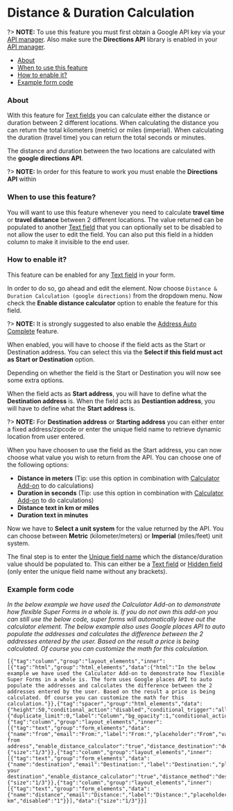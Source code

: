 # Distance & Duration Calculation

?> **NOTE:** To use this feature you must first obtain a Google API key via your [API manager](https://console.developers.google.com/). Also make sure the **Directions API** library is enabled in your [API manager](https://console.developers.google.com/).

* [About](#about)
* [When to use this feature](#when-to-use-this-feature)
* [How to enable it?](#how-to-enable-it)
* [Example form code](#example-form-code)


### About

With this feature for [Text fields](text) you can calculate either the distance or duration between 2 different locations.
When calculating the distance you can return the total kilometers (metric) or miles (imperial).
When calculating the duration (travel time) you can return the total seconds or minutes. 

The distance and duration between the two locations are calculated with the **google directions API**.

?> **NOTE:** In order for this feature to work you must enable the **Directions API** within 


### When to use this feature?

You will want to use this feature whenever you need to calculate **travel time** or **travel distance** between 2 different locations. The value returned can be populated to another [Text field](text) that you can optionally set to be disabled to not allow the user to edit the field. You can also put this field in a hidden column to make it invisible to the end user.


### How to enable it?

This feature can be enabled for any [Text field](text) in your form.

In order to do so, go ahead and edit the element. Now choose `Distance & Duration Calculation (google directions)` from the dropdown menu. Now check the **Enable distance calculator** option to enable the feature for this field.

?> **NOTE:** It is strongly suggested to also enable the [Address Auto Complete](address-auto-complete) feature.

When enabled, you will have to choose if the field acts as the Start or Destination address.
You can select this via the **Select if this field must act as Start or Destination** option.

Depending on whether the field is the Start or Destination you will now see some extra options.

When the field acts as **Start address**, you will have to define what the **Destination address** is. When the field acts as **Destiantion address**, you will have to define what the **Start address** is.

?> **NOTE:** For **Destination address** or **Starting address** you can either enter a fixed address/zipcode or enter the unique field name to retrieve dynamic location from user entered.

When you have choosen to use the field as the Start address, you can now choose what value you wish to return from the API.
You can choose one of the following options:
- **Distance in meters** (Tip: use this option in combination with [Calculator Add-on](calculator-add-on) to do calculations)
- **Duration in seconds** (Tip: use this option in combination with [Calculator Add-on](calculator-add-on) to do calculations)
- **Distance text in km or miles**
- **Duration text in minutes**

Now we have to **Select a unit system** for the value returned by the API.
You can choose between **Metric** (kilometer/meters) or **Imperial** (miles/feet) unit system.

The final step is to enter the [Unique field name](unique-field-name) which the distance/duration value should be populated to. This can either be a [Text field](text) or [Hidden field](hidden) (only enter the unique field name without any brackets).


### Example form code

_In the below example we have used the Calculator Add-on to demonstrate how flexible Super Forms in a whole is. If you do not own this add-on you can still use the below code, super forms will automatically leave out the calculator element. The below example also uses Google places API to auto populate the addresses and calculates the difference between the 2 addresses entered by the user. Based on the result a price is being calculated. Of course you can customize the math for this calculation._

	[{"tag":"column","group":"layout_elements","inner":[{"tag":"html","group":"html_elements","data":{"html":"In the below example we have used the Calculator Add-on to demonstrate how flexible Super Forms in a whole is. The form uses Google places API to auto populate the addresses and calculates the difference between the 2 addresses entered by the user. Based on the result a price is being calculated. Of course you can customize the math for this calculation."}},{"tag":"spacer","group":"html_elements","data":{"height":50,"conditional_action":"disabled","conditional_trigger":"all"}}],"data":{"duplicate_limit":0,"label":"Column","bg_opacity":1,"conditional_action":"disabled","conditional_trigger":"all"}},{"tag":"column","group":"layout_elements","inner":[{"tag":"text","group":"form_elements","data":{"name":"from","email":"From:","label":"From:","placeholder":"From","validation":"empty","error":"Enter from address","enable_distance_calculator":"true","distance_destination":"destination","distance_value":"dis_text","distance_field":"distance","enable_address_auto_complete":"true"}}],"data":{"size":"1/3"}},{"tag":"column","group":"layout_elements","inner":[{"tag":"text","group":"form_elements","data":{"name":"destination","email":"Destination:","label":"Destination:","placeholder":"Destination","validation":"empty","error":"Enter your destination","enable_distance_calculator":"true","distance_method":"destination","distance_start":"from","enable_address_auto_complete":"true"}}],"data":{"size":"1/3"}},{"tag":"column","group":"layout_elements","inner":[{"tag":"text","group":"form_elements","data":{"name":"distance","email":"Distance:","label":"Distance:","placeholder":"0 km","disabled":"1"}}],"data":{"size":"1/3"}}]


